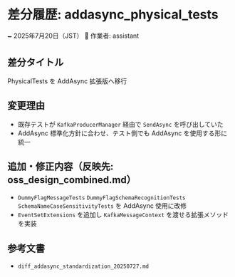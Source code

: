 # 差分履歴: addasync_physical_tests

🗕 2025年7月20日（JST）
🧐 作業者: assistant

## 差分タイトル
PhysicalTests を AddAsync 拡張版へ移行

## 変更理由
- 既存テストが `KafkaProducerManager` 経由で `SendAsync` を呼び出していた
- AddAsync 標準化方針に合わせ、テスト側でも AddAsync を使用する形に統一

## 追加・修正内容（反映先: oss_design_combined.md）
- `DummyFlagMessageTests` `DummyFlagSchemaRecognitionTests` `SchemaNameCaseSensitivityTests` を AddAsync 使用に改修
- `EventSetExtensions` を追加し `KafkaMessageContext` を渡せる拡張メソッドを実装

## 参考文書
- `diff_addasync_standardization_20250727.md`
